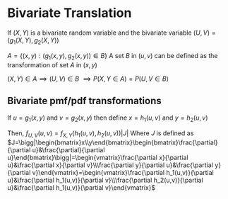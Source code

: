 # Bivariate Translation

If $(X,Y)$ is a bivariate random variable and the bivariate variable $(U,V)=(g_1(X,Y),g_2(X,Y))$

$A=\{(x,y):(g_1(x,y),g_2(x,y))\in B\}$
A set $B$ in $(u,v)$ can be defined as the transformation of set $A$ in $(x,y)$

$(X,Y)\in A\implies(U,V)\in B$
$\implies P(X,Y\in A)=P(U,V\in B)$

## Bivariate pmf/pdf transformations

If $u=g_1(x,y)$ and $v=g_2(x,y)$ then define $x=h_1(u,v)$ and $y=h_2(u,v)$

Then,
$f_{U,V}(u,v)=f_{X,Y}(h_1(u,v),h_2(u,v))|J|$
Where $J$ is defined as
$J=\bigg|\begin{bmatrix}x\\y\end{bmatrix}\begin{bmatrix}\frac{\partial}{\partial u}&\frac{\partial}{\partial u}\end{bmatrix}\bigg|=\begin{vmatrix}\frac{\partial x}{\partial u}&\frac{\partial x}{\partial v}\\\frac{\partial y}{\partial u}&\frac{\partial y}{\partial v}\end{vmatrix}=\begin{vmatrix}\frac{\partial h_1(u,v)}{\partial u}&\frac{\partial h_1(u,v)}{\partial v}\\\frac{\partial h_2(u,v)}{\partial u}&\frac{\partial h_1(u,v)}{\partial v}\end{vmatrix}$